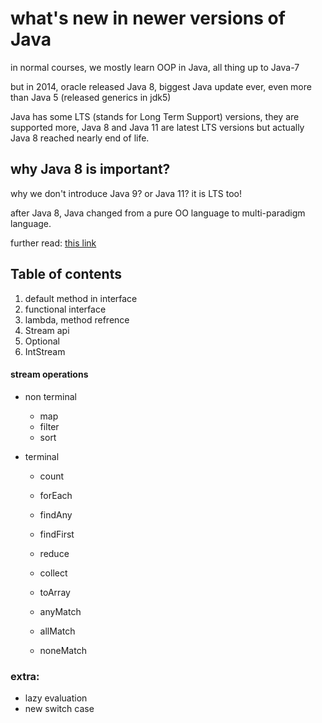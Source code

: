 # what's new in newer versions of Java

in normal courses, we mostly learn OOP in Java, all thing up to Java-7

but in 2014, oracle released Java 8, biggest Java update ever, even more than Java 5 (released generics in jdk5)

Java has some LTS (stands for Long Term Support) versions, they are supported more, Java 8 and Java 11 are latest LTS versions but actually Java 8 reached nearly end of life.

## why Java 8 is important?

why we don't introduce Java 9? or Java 11? it is LTS too!

after Java 8, Java changed from a pure OO language to multi-paradigm language.

further read: [this link](https://javacup.ir/java8-streamapi/)



## Table of contents
1. default method in interface
1. functional interface 
1. lambda, method refrence
1. Stream api 
1. Optional
1. IntStream 



#### stream operations 
+ non terminal 
  + map 
  + filter 
  + sort 

+ terminal
  + count
  + forEach

  + findAny
  + findFirst

  + reduce 
  + collect 
  + toArray 

  + anyMatch 
  + allMatch 
  + noneMatch 


### extra:
  + lazy evaluation 
  + new switch case

